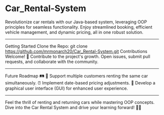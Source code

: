 # Car_Rental-System
Revolutionize car rentals with our Java-based system, leveraging OOP principles for seamless functionality. Enjoy streamlined booking, efficient vehicle management, and dynamic pricing, all in one robust solution.

_____________________________________________________________________________________________________________
Getting Started
Clone the Repo: git clone https://github.com/mrmonarch20/Car_Rental-System.git
Contributions Welcome! 🎉
Contribute to the project's growth. Open issues, submit pull requests, and collaborate with the community.
_____________________________________________________________________________________________________________
Future Roadmap 🛤️
🤝 Support multiple customers renting the same car simultaneously. ⏰ Implement date-based pricing adjustments. 🎨 Develop a graphical user interface (GUI) for enhanced user experience.
_____________________________________________________________________________________________________________
Feel the thrill of renting and returning cars while mastering OOP concepts. Dive into the Car Rental System and drive your learning forward! 🚗💨

